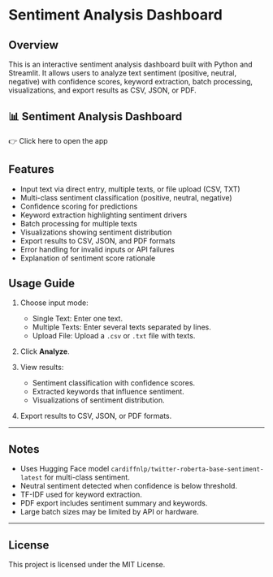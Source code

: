 # Sentiment Analysis Dashboard

## Overview
This is an interactive sentiment analysis dashboard built with Python and Streamlit. It allows users to analyze text sentiment (positive, neutral, negative) with confidence scores, keyword extraction, batch processing, visualizations, and export results as CSV, JSON, or PDF.

## 📊 Sentiment Analysis Dashboard
👉 Click here to open the app


## Features
- Input text via direct entry, multiple texts, or file upload (CSV, TXT)
- Multi-class sentiment classification (positive, neutral, negative)
- Confidence scoring for predictions
- Keyword extraction highlighting sentiment drivers
- Batch processing for multiple texts
- Visualizations showing sentiment distribution
- Export results to CSV, JSON, and PDF formats
- Error handling for invalid inputs or API failures
- Explanation of sentiment score rationale

## Usage Guide

1. Choose input mode:

   * Single Text: Enter one text.
   * Multiple Texts: Enter several texts separated by lines.
   * Upload File: Upload a `.csv` or `.txt` file with texts.
2. Click **Analyze**.
3. View results:

   * Sentiment classification with confidence scores.
   * Extracted keywords that influence sentiment.
   * Visualizations of sentiment distribution.
4. Export results to CSV, JSON, or PDF formats.

---

## Notes

* Uses Hugging Face model `cardiffnlp/twitter-roberta-base-sentiment-latest` for multi-class sentiment.
* Neutral sentiment detected when confidence is below threshold.
* TF-IDF used for keyword extraction.
* PDF export includes sentiment summary and keywords.
* Large batch sizes may be limited by API or hardware.

---

## License

This project is licensed under the MIT License.

